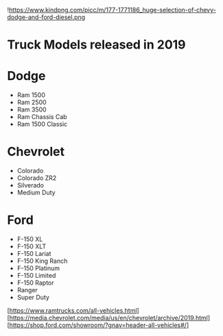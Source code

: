 !https://www.kindpng.com/picc/m/177-1771186_huge-selection-of-chevy-dodge-and-ford-diesel.png
# Truck Models released in 2019
  
Dodge
=====
* Ram 1500
* Ram 2500
* Ram 3500
* Ram Chassis Cab
* Ram 1500 Classic  

Chevrolet
=========
* Colorado
* Colorado ZR2
* Silverado
* Medium Duty

Ford
====
* F-150 XL
* F-150 XLT
* F-150 Lariat
* F-150 King Ranch
* F-150 Platinum
* F-150 Limited
* F-150 Raptor
* Ranger
* Super Duty
  
[https://www.ramtrucks.com/all-vehicles.html]
[https://media.chevrolet.com/media/us/en/chevrolet/archive/2019.html]
[https://shop.ford.com/showroom/?gnav=header-all-vehicles#/]
